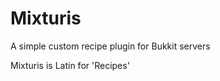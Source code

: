Mixturis
========

A simple custom recipe plugin for Bukkit servers

Mixturis is Latin for 'Recipes'
